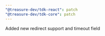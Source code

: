 ```yaml
---
"@treasure-dev/tdk-react": patch
"@treasure-dev/tdk-core": patch
---
```


Added new redirect support and timeout field
